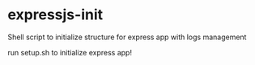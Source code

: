 # expressjs-init
Shell script to initialize structure for express app with logs management

run setup.sh to initialize express app!
